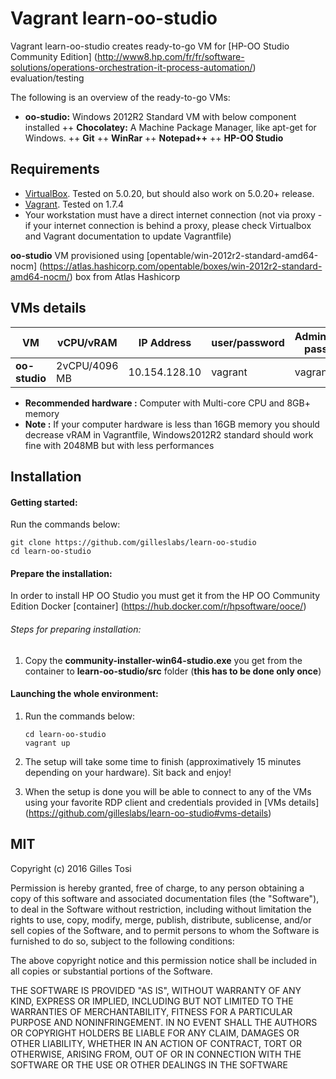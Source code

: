 # Vagrant learn-oo-studio

Vagrant learn-oo-studio creates ready-to-go VM for [HP-OO Studio Community Edition] (http://www8.hp.com/fr/fr/software-solutions/operations-orchestration-it-process-automation/) evaluation/testing

The following is an overview of the ready-to-go VMs:

+ **oo-studio:** Windows 2012R2 Standard VM with below component installed 
++ **Chocolatey:** A Machine Package Manager, like apt-get for Windows.
++ **Git**
++ **WinRar** 
++ **Notepad++** 
++ **HP-OO Studio**

## Requirements

- [VirtualBox](https://www.virtualbox.org/wiki/Downloads). Tested on 5.0.20, but should also work on 5.0.20+ release.
- [Vagrant](http://www.vagrantup.com/downloads.html). Tested on 1.7.4
- Your workstation must have a direct internet connection (not via proxy - if your internet connection is behind a proxy, please check Virtualbox and Vagrant documentation to update Vagrantfile)

**oo-studio** VM provisioned using [opentable/win-2012r2-standard-amd64-nocm] (https://atlas.hashicorp.com/opentable/boxes/win-2012r2-standard-amd64-nocm/) box from Atlas Hashicorp

## VMs details

VM | vCPU/vRAM | IP Address| user/password |  Administrator password |
---|---|---|---|---|
**oo-studio** | 2vCPU/4096 MB | 10.154.128.10 | vagrant | vagrant |

+ **Recommended hardware :** Computer with Multi-core CPU and 8GB+ memory
+ **Note :** If your computer hardware is less than 16GB memory you should decrease vRAM in Vagrantfile, Windows2012R2 standard should work fine with 2048MB but with less performances

## Installation

#### Getting started:

Run the commands below:

	git clone https://github.com/gilleslabs/learn-oo-studio
	cd learn-oo-studio


#### Prepare the installation:

In order to install HP OO Studio you must get it from the HP OO Community Edition Docker [container] (https://hub.docker.com/r/hpsoftware/ooce/)

###### Steps for preparing installation:

1. Copy the **community-installer-win64-studio.exe** you get from the container to **learn-oo-studio/src** folder (**this has to be done only once**)

#### Launching the whole environment:

1. Run the commands below:

	```
	cd learn-oo-studio
	vagrant up
	```

2. The setup will take some time to finish (approximatively 15 minutes depending on your hardware). Sit back and enjoy!

3. When the setup is done you will be able to connect to any of the VMs using your favorite RDP client and credentials provided in [VMs details] (https://github.com/gilleslabs/learn-oo-studio#vms-details) 


## MIT

Copyright (c) 2016 Gilles Tosi

Permission is hereby granted, free of charge, to any person obtaining a copy of this software and associated documentation files (the "Software"), to deal in the Software without restriction, including without limitation the rights to use, copy, modify, merge, publish, distribute, sublicense, and/or sell copies of the Software, and to permit persons to whom the Software is furnished to do so, subject to the following conditions:

The above copyright notice and this permission notice shall be included in all copies or substantial portions of the Software.

THE SOFTWARE IS PROVIDED "AS IS", WITHOUT WARRANTY OF ANY KIND, EXPRESS OR IMPLIED, INCLUDING BUT NOT LIMITED TO THE WARRANTIES OF MERCHANTABILITY, FITNESS FOR A PARTICULAR PURPOSE AND NONINFRINGEMENT. IN NO EVENT SHALL THE AUTHORS OR COPYRIGHT HOLDERS BE LIABLE FOR ANY CLAIM, DAMAGES OR OTHER LIABILITY, WHETHER IN AN ACTION OF CONTRACT, TORT OR OTHERWISE, ARISING FROM, OUT OF OR IN CONNECTION WITH THE SOFTWARE OR THE USE OR OTHER DEALINGS IN THE SOFTWARE